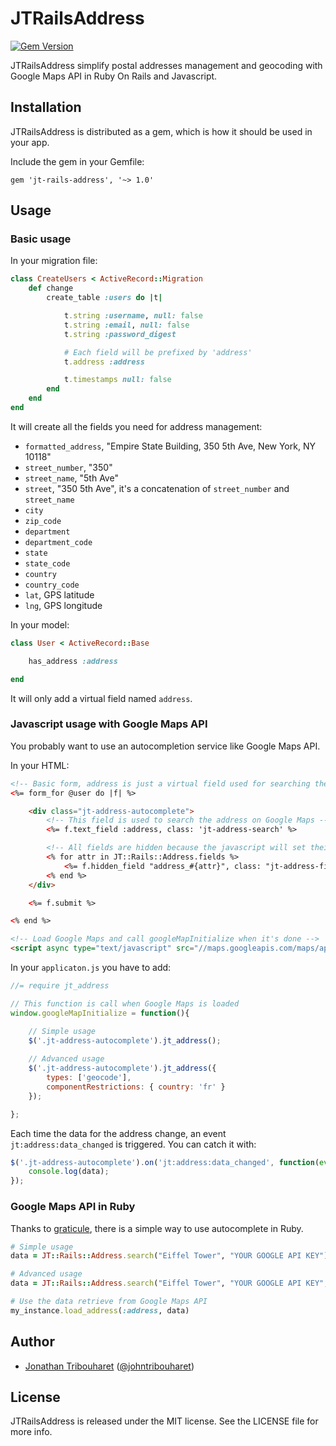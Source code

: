# JTRailsAddress

[![Gem Version](https://badge.fury.io/rb/jt-rails-address.svg)](http://badge.fury.io/rb/jt-rails-address)

JTRailsAddress simplify postal addresses management and geocoding with Google Maps API in Ruby On Rails and Javascript.

## Installation

JTRailsAddress is distributed as a gem, which is how it should be used in your app.

Include the gem in your Gemfile:

    gem 'jt-rails-address', '~> 1.0'

## Usage

### Basic usage

In your migration file:

```ruby
class CreateUsers < ActiveRecord::Migration
	def change
		create_table :users do |t|

			t.string :username, null: false
			t.string :email, null: false
			t.string :password_digest

			# Each field will be prefixed by 'address'
			t.address :address

			t.timestamps null: false
		end
	end
end
```

It will create all the fields you need for address management:

- `formatted_address`, "Empire State Building, 350 5th Ave, New York, NY 10118"
- `street_number`, "350"
- `street_name`, "5th Ave"
- `street`, "350 5th Ave", it's a concatenation of `street_number` and `street_name`
- `city`
- `zip_code`
- `department`
- `department_code`
- `state`
- `state_code`
- `country`
- `country_code`
- `lat`, GPS latitude
- `lng`, GPS longitude

In your model:
```ruby
class User < ActiveRecord::Base

    has_address :address

end
```

It will only add a virtual field named `address`.

### Javascript usage with Google Maps API

You probably want to use an autocompletion service like Google Maps API.

In your HTML:
```html
<!-- Basic form, address is just a virtual field used for searching the address on Google Maps API -->
<%= form_for @user do |f| %>

	<div class="jt-address-autocomplete">
		<!-- This field is used to search the address on Google Maps -->
		<%= f.text_field :address, class: 'jt-address-search' %>

		<!-- All fields are hidden because the javascript will set their value automatically -->
		<% for attr in JT::Rails::Address.fields %>
			<%= f.hidden_field "address_#{attr}", class: "jt-address-field-#{attr}" %>
		<% end %>
	</div>

	<%= f.submit %>

<% end %>

<!-- Load Google Maps and call googleMapInitialize when it's done -->
<script async type="text/javascript" src="//maps.googleapis.com/maps/api/js?libraries=places&callback=googleMapInitialize"></script>
```

In your `applicaton.js` you have to add:
```javascript
//= require jt_address

// This function is call when Google Maps is loaded
window.googleMapInitialize = function(){

    // Simple usage
    $('.jt-address-autocomplete').jt_address();
    
    // Advanced usage
    $('.jt-address-autocomplete').jt_address({
        types: ['geocode'],
        componentRestrictions: { country: 'fr' }
    });

};
```

Each time the data for the address change, an event `jt:address:data_changed` is triggered.
You can catch it with:

```javascript
$('.jt-address-autocomplete').on('jt:address:data_changed', function(event, data){
	console.log(data);
});

```

### Google Maps API in Ruby

Thanks to [graticule](https://github.com/collectiveidea/graticule), there is a simple way to use autocomplete in Ruby.

```ruby
# Simple usage
data = JT::Rails::Address.search("Eiffel Tower", "YOUR GOOGLE API KEY")

# Advanced usage
data = JT::Rails::Address.search("Eiffel Tower", "YOUR GOOGLE API KEY", {components: 'country:fr'})

# Use the data retrieve from Google Maps API
my_instance.load_address(:address, data)
```

## Author

- [Jonathan Tribouharet](https://github.com/jonathantribouharet) ([@johntribouharet](https://twitter.com/johntribouharet))

## License

JTRailsAddress is released under the MIT license. See the LICENSE file for more info.

